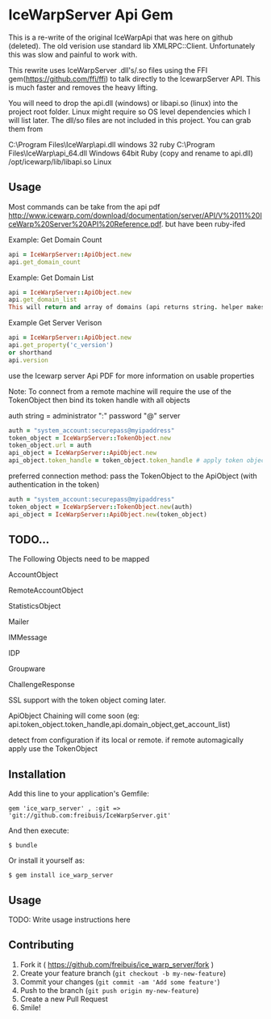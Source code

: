 # IceWarpServer Api Gem

This is a re-write of the original IceWarpApi that was here on github (deleted). The old verision use standard lib XMLRPC::Client. Unfortunately this was slow and painful to work with.

This rewrite uses IceWarpServer .dll's/.so files using the FFI gem(https://github.com/ffi/ffi) to talk directly to the  IcewarpServer API. This is much faster and removes the heavy lifting.

You will need to drop the api.dll (windows) or libapi.so (linux) into the project root folder. Linux might require so OS level dependencies which I will list later. 
The dll/so files are not included in this project. You can grab them from

  C:\Program Files\IceWarp\api.dll    windows 32 ruby
  C:\Program Files\IceWarp\api_64.dll Windows 64bit Ruby  (copy and rename to api.dll)
  /opt/icewarp/lib/libapi.so          Linux

## Usage

Most commands can be take from the api pdf http://www.icewarp.com/download/documentation/server/API/V%2011%20IceWarp%20Server%20API%20Reference.pdf. but have been ruby-ifed 

Example: Get Domain Count
```ruby
api = IceWarpServer::ApiObject.new
api.get_domain_count
```

Example: Get Domain List
```ruby
api = IceWarpServer::ApiObject.new
api.get_domain_list
This will return and array of domains (api returns string. helper makes it enum array)
```

Example Get Server Verison
```ruby
api = IceWarpServer::ApiObject.new
api.get_property('c_version')
or shorthand
api.version
```


use the Icewarp server Api PDF for more information on usable properties



Note: To connect from a remote machine will require the use of the TokenObject then bind its token handle with all objects



auth string = administrator ":" password "@" server
```ruby
auth = "system_account:securepass@myipaddress"
token_object = IceWarpServer::TokenObject.new
token_object.url = auth
api_object = IceWarpServer::ApiObject.new
api_object.token_handle = token_object.token_handle # apply token object handle to api token
```

preferred connection method: pass the TokenObject to the ApiObject (with authentication in the token) 
```ruby
auth = "system_account:securepass@myipaddress"
token_object = IceWarpServer::TokenObject.new(auth)
api_object = IceWarpServer::ApiObject.new(token_object)
```


## TODO...

The Following Objects need to be mapped
 
AccountObject
  
RemoteAccountObject

StatisticsObject
 
Mailer

IMMessage
 
IDP

Groupware
 
ChallengeResponse
 

SSL support with the token object coming later.

ApiObject Chaining will come soon (eg: api.token_object.token_handle,api.domain_object,get_account_list)

detect from configuration if its local or remote. if remote automagically apply use the TokenObject

## Installation

Add this line to your application's Gemfile:

    gem 'ice_warp_server' , :git => 'git://github.com:freibuis/IceWarpServer.git'

And then execute:

    $ bundle

Or install it yourself as:

    $ gem install ice_warp_server

## Usage

TODO: Write usage instructions here

## Contributing

1. Fork it ( https://github.com/freibuis/ice_warp_server/fork )
2. Create your feature branch (`git checkout -b my-new-feature`)
3. Commit your changes (`git commit -am 'Add some feature'`)
4. Push to the branch (`git push origin my-new-feature`)
5. Create a new Pull Request
6. Smile!

